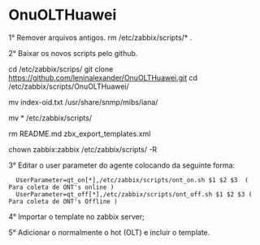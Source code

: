 # OnuOLTHuawei

1° Remover arquivos antigos. 
   rm /etc/zabbix/scripts/* .

2° Baixar os novos scripts pelo github.
  
  cd /etc/zabbix/scrips/
  git clone https://github.com/leninalexander/OnuOLTHuawei.git
  cd /etc/zabbix/scripts/OnuOLTHuawei/
  
  mv index-oid.txt /usr/share/snmp/mibs/iana/
  
  mv * /etc/zabbix/scripts/
  
  rm README.md  zbx_export_templates.xml 
  
  chown zabbix:zabbix /etc/zabbix/scripts/ -R

3° Editar o user parameter do agente colocando da seguinte forma: 

      UserParameter=qt_on[*],/etc/zabbix/scripts/ont_on.sh $1 $2 $3  ( Para coleta de ONT's online )
      UserParameter=qt_off[*],/etc/zabbix/scripts/ont_off.sh $1 $2 $3 ( Para coleta de ONT's Offline )

4° Importar o template no zabbix server;
 
5° Adicionar o normalmente o hot (OLT) e incluir o template.

  
